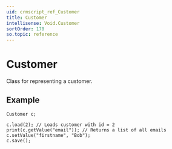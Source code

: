 ```yaml
---
uid: crmscript_ref_Customer
title: Customer
intellisense: Void.Customer
sortOrder: 170
so.topic: reference
---
```


# Customer

Class for representing a customer.

## Example

    Customer c;
    
    c.load(2); // Loads customer with id = 2
    print(c.getValue("email")); // Returns a list of all emails
    c.setValue("firstname", "Bob");
    c.save();
